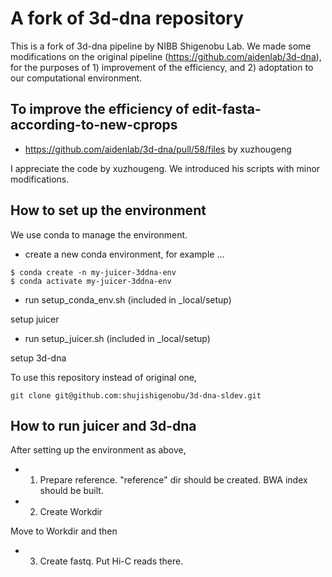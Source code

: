 # A fork of 3d-dna repository

This is a fork of 3d-dna pipeline by NIBB Shigenobu Lab. We made some modifications on the original pipeline (https://github.com/aidenlab/3d-dna), for the purposes of 1) improvement of the efficiency, and 2) adoptation to our computational environment.

## To improve the efficiency of edit-fasta-according-to-new-cprops

* https://github.com/aidenlab/3d-dna/pull/58/files by xuzhougeng

I appreciate the code by xuzhougeng. We introduced his scripts with minor modifications.

## How to set up the environment

We use conda to manage the environment.

* create a new conda environment, for example ...
```
$ conda create -n my-juicer-3ddna-env
$ conda activate my-juicer-3ddna-env
```

* run setup_conda_env.sh (included in _local/setup)

setup juicer

* run setup_juicer.sh (included in _local/setup)

setup 3d-dna

To use this repository instead of original one,
```
git clone git@github.com:shujishigenobu/3d-dna-sldev.git
```

## How to run juicer and 3d-dna

After setting up the environment as above, 

* 1) Prepare reference. "reference" dir should be created. BWA index should be built.
* 2) Create Workdir

Move to Workdir and then
* 3) Create fastq. Put Hi-C reads there.